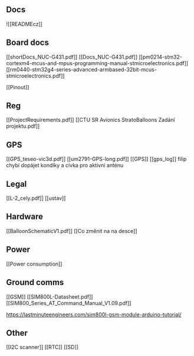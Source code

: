 
## Docs
![[READMEcz]]



## Board docs
[[shortDocs_NUC-G431.pdf]]
[[Docs_NUC-G431.pdf]]
[[pm0214-stm32-cortexm4-mcus-and-mpus-programming-manual-stmicroelectronics.pdf]]
[[rm0440-stm32g4-series-advanced-armbased-32bit-mcus-stmicroelectronics.pdf]]

[[Pinout]]

## Reg
[[ProjectRequirements.pdf]]
[[CTU SR Avionics StratoBalloons Zadání projektu.pdf]]


## GPS
[[GPS_teseo-vic3d.pdf]]
[[um2791-GPS-long.pdf]]
[[GPS]]
[[gps_log]]
filip
chybí dopájet kondíky a cívka pro aktivní anténu

## Legal
[[L-2_cely.pdf]]
[[ustav]]

## Hardware
[[BalloonSchematicV1.pdf]]
[[Co změnit na na desce]]

## Power
[[Power consumption]]

## Ground comms
[[GSM]]
[[SIM800L-Datasheet.pdf]]
[[SIM800_Series_AT_Command_Manual_V1.09.pdf]]

https://lastminuteengineers.com/sim800l-gsm-module-arduino-tutorial/

## Other
[[I2C  scanner]]
[[RTC]]
[[SD]]

